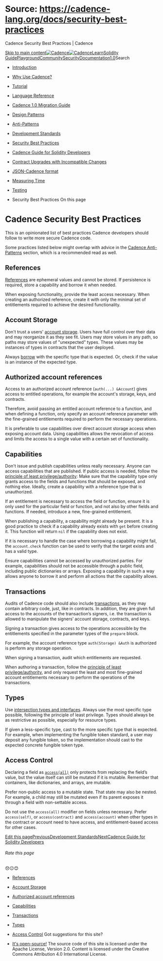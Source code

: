 # Source: https://cadence-lang.org/docs/security-best-practices




Cadence Security Best Practices | Cadence




[Skip to main content](#__docusaurus_skipToContent_fallback)[![Cadence](/img/logo.svg)![Cadence](/img/logo.svg)](/)[Learn](/learn)[Solidity Guide](/docs/solidity-to-cadence)[Playground](https://play.flow.com/)[Community](/community)[Security](https://flow.com/flow-responsible-disclosure/)[Documentation](/docs/)[1.0](/docs/)Search

* [Introduction](/docs/)
* [Why Use Cadence?](/docs/why)
* [Tutorial](/docs/tutorial/first-steps)
* [Language Reference](/docs/language/)
* [Cadence 1.0 Migration Guide](/docs/cadence-migration-guide/)
* [Design Patterns](/docs/design-patterns)
* [Anti-Patterns](/docs/anti-patterns)
* [Development Standards](/docs/project-development-tips)
* [Security Best Practices](/docs/security-best-practices)
* [Cadence Guide for Solidity Developers](/docs/solidity-to-cadence)
* [Contract Upgrades with Incompatible Changes](/docs/contract-upgrades)
* [JSON-Cadence format](/docs/json-cadence-spec)
* [Measuring Time](/docs/measuring-time)
* [Testing](/docs/testing-framework)


* Security Best Practices
On this page
# Cadence Security Best Practices

This is an opinionated list of best practices Cadence developers should follow to write more secure Cadence code.

Some practices listed below might overlap with advice in the [Cadence Anti-Patterns](/docs/design-patterns) section, which is a recommended read as well.

## References[​](#references "Direct link to References")

[References](/docs/language/references) are ephemeral values and cannot be stored. If persistence is required, store a capability and borrow it when needed.

When exposing functionality, provide the least access necessary. When creating an authorized reference,
create it with only the minimal set of entitlements required to achieve the desired functionality.

## Account Storage[​](#account-storage "Direct link to Account Storage")

Don't trust a users' [account storage](/docs/language/accounts/storage).
Users have full control over their data and may reorganize it as they see fit.
Users may store values in any path, so paths may store values of "unexpected" types.
These values may be instances of types in contracts that the user deployed.

Always [borrow](/docs/language/accounts/capabilities) with the specific type that is expected.
Or, check if the value is an instance of the expected type.

## Authorized account references[​](#authorized-account-references "Direct link to Authorized account references")

Access to an authorized account reference (`auth(...) &Account`) gives access to entitled operations,
for example the account's storage, keys, and contracts.

Therefore, avoid passing an entitled account reference to a function,
and when defining a function,
only specify an account reference parameter with the fine-grained entitlements required to perform the necessary operations.

It is preferable to use capabilities over direct account storage access when exposing account data.
Using capabilities allows the revocation of access and limits the access to a single value with a certain set of functionality.

## Capabilities[​](#capabilities "Direct link to Capabilities")

Don't issue and publish capabilities unless really necessary.
Anyone can access capabilities that are published.
If public access is needed, follow the [principle of least privilege/authority](https://en.wikipedia.org/wiki/Principle_of_least_privilege):
Make sure that the capability type only grants access to the fields and functions that should be exposed, and nothing else.
Ideally, create a capability with a reference type that is unauthorized.

If an entitlement is necessary to access the field or function,
ensure it is only used for the particular field or function,
and not also by other fields and functions.
If needed, introduce a new, fine-grained entitlement.

When publishing a capability, a capability might already be present.
It is a good practice to check if a capability already exists with `get` before creating it.
This function will return `nil` if the capability does not exist.

If it is necessary to handle the case where borrowing a capability might fail, the `account.check` function can be used to verify that the target exists and has a valid type.

Ensure capabilities cannot be accessed by unauthorized parties. For example, capabilities should not be accessible through a public field, including public dictionaries or arrays. Exposing a capability in such a way allows anyone to borrow it and perform all actions that the capability allows.

## Transactions[​](#transactions "Direct link to Transactions")

Audits of Cadence code should also include [transactions](/docs/language/transactions), as they may contain arbitrary code, just, like in contracts. In addition, they are given full access to the accounts of the transaction’s signers, i.e. the transaction is allowed to manipulate the signers’ account storage, contracts, and keys.

Signing a transaction gives access to the operations accessible by the entitlements specified in the parameter types of the `prepare` block.

For example, the account reference type `auth(Storage) &Auth` is authorized is perform any storage operation.

When signing a transaction, audit which entitlements are requested.

When authoring a transaction,
follow the [principle of least privilege/authority](https://en.wikipedia.org/wiki/Principle_of_least_privilege),
and only request the least and most fine-grained account entitlements necessary to perform the operations of the transactions.

## Types[​](#types "Direct link to Types")

Use [intersection types and interfaces](/docs/language/intersection-types). Always use the most specific type possible, following the principle of least privilege. Types should always be as restrictive as possible, especially for resource types.

If given a less-specific type, cast to the more specific type that is expected. For example, when implementing the fungible token standard, a user may deposit any fungible token, so the implementation should cast to the expected concrete fungible token type.

## Access Control[​](#access-control "Direct link to Access Control")

Declaring a field as [`access(all)`](/docs/language/access-control) only protects from replacing the field’s value, but the value itself can still be mutated if it is mutable. Remember that containers, like dictionaries, and arrays, are mutable.

Prefer non-public access to a mutable state. That state may also be nested. For example, a child may still be mutated even if its parent exposes it through a field with non-settable access.

Do not use the `access(all)` modifier on fields unless necessary.
Prefer `access(self)`, or `access(contract)` and `access(account)` when other types in the contract or account need to have access,
and entitlement-based access for other cases.

[Edit this page](https://github.com/onflow/cadence-lang.org/tree/main/docs/security-best-practices.md)[PreviousDevelopment Standards](/docs/project-development-tips)[NextCadence Guide for Solidity Developers](/docs/solidity-to-cadence)
###### Rate this page

😞😐😊

* [References](#references)
* [Account Storage](#account-storage)
* [Authorized account references](#authorized-account-references)
* [Capabilities](#capabilities)
* [Transactions](#transactions)
* [Types](#types)
* [Access Control](#access-control)
Got suggestions for this site? 

* [It's open-source!](https://github.com/onflow/cadence-lang.org)
The source code of this site is licensed under the Apache License, Version 2.0.
Content is licensed under the Creative Commons Attribution 4.0 International License.

